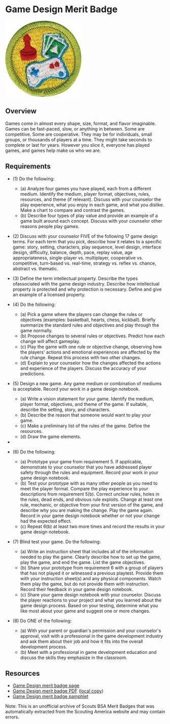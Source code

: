 

# Game Design Merit Badge

![Game Design Merit Badge](images/game-design-merit-badge.jpg)

## Overview



Games come in almost every shape, size, format, and flavor imaginable. Games can be fast-paced, slow, or anything in between. Some are competitive. Some are cooperative. They may be for individuals, small groups, or thousands of players at a time. They might take seconds to complete or last for years. However you slice it, everyone has played games, and games help make us who we are.

## Requirements

* (1) Do the following:
    * (a) Analyze four games you have played, each from a different medium. Identify the medium, player format, objectives, rules, resources, and theme (if relevant). Discuss with your counselor the play experience, what you enjoy in each game, and what you dislike. Make a chart to compare and contrast the games.
    * (b) Describe four types of play value and provide an example of a game built around each concept. Discuss with your counselor other reasons people play games.


* (2) Discuss with your counselor FIVE of the following 17 game design terms. For each term that you pick, describe how it relates to a specific game: story, setting, characters, play sequence, level design, interface design, difficulty, balance, depth, pace, replay value, age appropriateness, single-player vs. multiplayer, cooperative vs. competitive, turn-based vs. real-time, strategy vs. reflex vs. chance, abstract vs. thematic.
* (3) Define the term intellectual property. Describe the types ofassociated with the game design industry. Describe how intellectual property is protected and why protection is necessary. Define and give an example of a licensed property.
* (4) Do the following:
    * (a) Pick a game where the players can change the rules or objectives (examples: basketball, hearts, chess, kickball). Briefly summarize the standard rules and objectives and play through the game normally.
    * (b) Propose changes to several rules or objectives. Predict how each change will affect gameplay.
    * (c) Play the game with one rule or objective change, observing how the players' actions and emotional experiences are affected by the rule change. Repeat this process with two other changes.
    * (d) Explain to your counselor how the changes affected the actions and experience of the players. Discuss the accuracy of your predictions.


* (5) Design a new game. Any game medium or combination of mediums is acceptable. Record your work in a game design notebook.
    * (a) Write a vision statement for your game. Identify the medium, player format, objectives, and theme of the game. If suitable, describe the setting, story, and characters.
    * (b) Describe the reason that someone would want to play your game.
    * (c) Make a preliminary list of the rules of the game. Define the resources.
    * (d) Draw the game elements.


* 
* (6) Do the following:
    * (a) Prototype your game from requirement 5. If applicable, demonstrate to your counselor that you have addressed player safety through the rules and equipment. Record your work in your game design notebook.
    * (b) Test your prototype with as many other people as you need to meet the player format. Compare the play experience to your descriptions from requirement 5(b). Correct unclear rules, holes in the rules, dead ends, and obvious rule exploits. Change at least one rule, mechanic, or objective from your first version of the game, and describe why you are making the change. Play the game again. Record in your game design notebook whether or not your change had the expected effect.
    * (c) Repeat 6(b) at least two more times and record the results in your game design notebook.


* (7) Blind test your game. Do the following:
    * (a) Write an instruction sheet that includes all of the information needed to play the game. Clearly describe how to set up the game, play the game, and end the game. List the game objectives.
    * (b) Share your prototype from requirement 6 with a group of players that has not played it or witnessed a previous playtest. Provide them with your instruction sheet(s) and any physical components. Watch them play the game, but do not provide them with instruction. Record their feedback in your game design notebook.
    * (c) Share your game design notebook with your counselor. Discuss the player reactions to your project and what you learned about the game design process. Based on your testing, determine what you like most about your game and suggest one or more changes.


* (8) Do ONE of the following:
    * (a) With your parent or guardian's permission and your counselor's approval, visit with a professional in the game development industry and ask them about their job and how it fits into the overall development process.
    * (b) Meet with a professional in game development education and discuss the skills they emphasize in the classroom.




## Resources

- [Game Design merit badge page](https://www.scouting.org/merit-badges/game-design/)
- [Game Design merit badge PDF](https://filestore.scouting.org/filestore/Merit_Badge_ReqandRes/2023_Updates/35708(23)_Game_Design_REQ.pdf) ([local copy](files/game-design-merit-badge.pdf))
- [Game Design merit badge pamphlet](None)

Note: This is an unofficial archive of Scouts BSA Merit Badges that was automatically extracted from the Scouting America website and may contain errors.